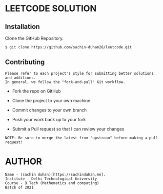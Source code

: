 # LEETCODE SOLUTION

## Installation

Clone the GitHub Repository.

```
$ git clone https://github.com/sachin-duhan26/leetcode.git
```

## Contributing
```
Please refer to each project's style for submitting better solutions and additions. 
In general, we follow the "fork-and-pull" Git workflow.
```
- Fork the repo on GitHub
- Clone the project to your own machine
- Commit changes to your own branch
- Push your work back up to your fork

- Submit a Pull request so that I can review your changes

```
NOTE: Be sure to merge the latest from "upstream" before making a pull request!
```

# AUTHOR

```
Name - (sachin duhan)[https://sachinduhan.me].
Institute - Delhi Technological University
Course - B.Tech (Mathematics and computing) 
Batch of 2021
```

